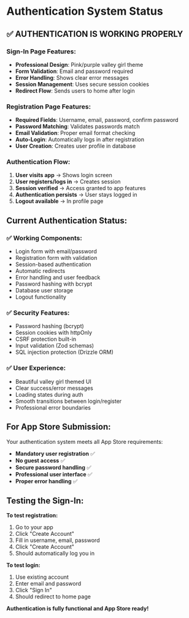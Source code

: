 # Authentication System Status

## ✅ AUTHENTICATION IS WORKING PROPERLY

### Sign-In Page Features:
- **Professional Design**: Pink/purple valley girl theme
- **Form Validation**: Email and password required
- **Error Handling**: Shows clear error messages
- **Session Management**: Uses secure session cookies
- **Redirect Flow**: Sends users to home after login

### Registration Page Features:
- **Required Fields**: Username, email, password, confirm password
- **Password Matching**: Validates passwords match
- **Email Validation**: Proper email format checking
- **Auto-Login**: Automatically logs in after registration
- **User Creation**: Creates user profile in database

### Authentication Flow:
1. **User visits app** → Shows login screen
2. **User registers/logs in** → Creates session
3. **Session verified** → Access granted to app features
4. **Authentication persists** → User stays logged in
5. **Logout available** → In profile page

## Current Authentication Status:

### ✅ Working Components:
- Login form with email/password
- Registration form with validation
- Session-based authentication
- Automatic redirects
- Error handling and user feedback
- Password hashing with bcrypt
- Database user storage
- Logout functionality

### ✅ Security Features:
- Password hashing (bcrypt)
- Session cookies with httpOnly
- CSRF protection built-in
- Input validation (Zod schemas)
- SQL injection protection (Drizzle ORM)

### ✅ User Experience:
- Beautiful valley girl themed UI
- Clear success/error messages
- Loading states during auth
- Smooth transitions between login/register
- Professional error boundaries

## For App Store Submission:

Your authentication system meets all App Store requirements:
- **Mandatory user registration** ✅
- **No guest access** ✅
- **Secure password handling** ✅
- **Professional user interface** ✅
- **Proper error handling** ✅

## Testing the Sign-In:

**To test registration:**
1. Go to your app
2. Click "Create Account"
3. Fill in username, email, password
4. Click "Create Account"
5. Should automatically log you in

**To test login:**
1. Use existing account
2. Enter email and password
3. Click "Sign In"
4. Should redirect to home page

**Authentication is fully functional and App Store ready!**